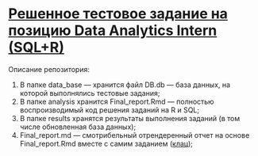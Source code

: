 # [Решенное тестовое задание на позицию Data Analytics Intern (SQL+R)](https://github.com/KostasSpirliev/test_task_2/blob/master/Final_report.md)
Описание репозитория:
1. В папке data_base &mdash; хранится файл DB.db &mdash; база данных, на которой выполнялись тестовые задания;
2. В папке analysis хранится Final_report.Rmd &mdash; полностью воспроизводимый код решения заданий на R и SQL;
3. В папке results хранятся результаты выполнения заданий (в том числе обновленная база данных);
4. Final_report.md &mdash; смотрибельный отрендеренный отчет на основе Final_report.Rmd вместе с самим заданием ([клац](https://github.com/KostasSpirliev/test_task_2/blob/master/Final_report.md));
